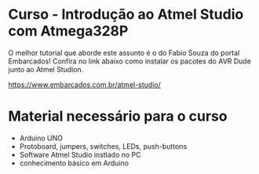 # Curso - Introdução ao Atmel Studio com Atmega328P

 O melhor tutorial que aborde este assunto é o do Fabio Souza do portal Embarcados! Confira no link abaixo como instalar
os pacotes do AVR Dude junto ao Atmel Studion.

https://www.embarcados.com.br/atmel-studio/

# Material necessário para o curso

- Arduino UNO
- Protoboard, jumpers, switches, LEDs, push-buttons
- Software Atmel Studio instlado no PC
- conhecimento básico em Arduino 
